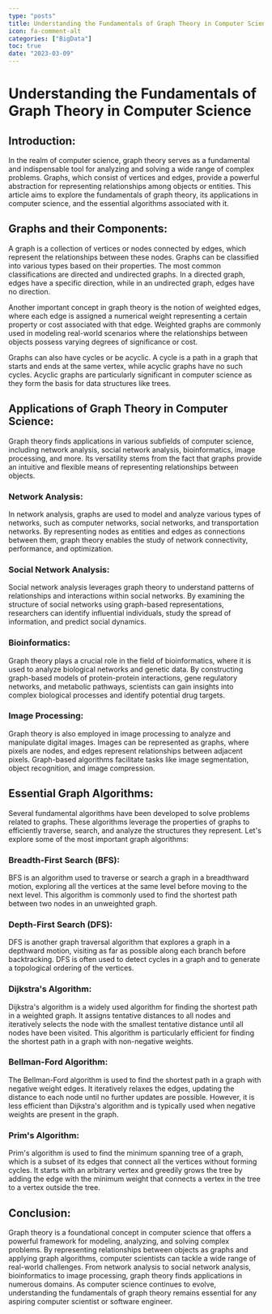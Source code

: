 ```yaml
---
type: "posts"
title: Understanding the Fundamentals of Graph Theory in Computer Science
icon: fa-comment-alt
categories: ["BigData"]
toc: true
date: "2023-03-09"
---
```




# Understanding the Fundamentals of Graph Theory in Computer Science

## Introduction:
In the realm of computer science, graph theory serves as a fundamental and indispensable tool for analyzing and solving a wide range of complex problems. Graphs, which consist of vertices and edges, provide a powerful abstraction for representing relationships among objects or entities. This article aims to explore the fundamentals of graph theory, its applications in computer science, and the essential algorithms associated with it.

## Graphs and their Components:
A graph is a collection of vertices or nodes connected by edges, which represent the relationships between these nodes. Graphs can be classified into various types based on their properties. The most common classifications are directed and undirected graphs. In a directed graph, edges have a specific direction, while in an undirected graph, edges have no direction.

Another important concept in graph theory is the notion of weighted edges, where each edge is assigned a numerical weight representing a certain property or cost associated with that edge. Weighted graphs are commonly used in modeling real-world scenarios where the relationships between objects possess varying degrees of significance or cost.

Graphs can also have cycles or be acyclic. A cycle is a path in a graph that starts and ends at the same vertex, while acyclic graphs have no such cycles. Acyclic graphs are particularly significant in computer science as they form the basis for data structures like trees.

## Applications of Graph Theory in Computer Science:
Graph theory finds applications in various subfields of computer science, including network analysis, social network analysis, bioinformatics, image processing, and more. Its versatility stems from the fact that graphs provide an intuitive and flexible means of representing relationships between objects.

### Network Analysis:
In network analysis, graphs are used to model and analyze various types of networks, such as computer networks, social networks, and transportation networks. By representing nodes as entities and edges as connections between them, graph theory enables the study of network connectivity, performance, and optimization.

### Social Network Analysis:
Social network analysis leverages graph theory to understand patterns of relationships and interactions within social networks. By examining the structure of social networks using graph-based representations, researchers can identify influential individuals, study the spread of information, and predict social dynamics.

### Bioinformatics:
Graph theory plays a crucial role in the field of bioinformatics, where it is used to analyze biological networks and genetic data. By constructing graph-based models of protein-protein interactions, gene regulatory networks, and metabolic pathways, scientists can gain insights into complex biological processes and identify potential drug targets.

### Image Processing:
Graph theory is also employed in image processing to analyze and manipulate digital images. Images can be represented as graphs, where pixels are nodes, and edges represent relationships between adjacent pixels. Graph-based algorithms facilitate tasks like image segmentation, object recognition, and image compression.

## Essential Graph Algorithms:
Several fundamental algorithms have been developed to solve problems related to graphs. These algorithms leverage the properties of graphs to efficiently traverse, search, and analyze the structures they represent. Let's explore some of the most important graph algorithms:

### Breadth-First Search (BFS):
BFS is an algorithm used to traverse or search a graph in a breadthward motion, exploring all the vertices at the same level before moving to the next level. This algorithm is commonly used to find the shortest path between two nodes in an unweighted graph.

### Depth-First Search (DFS):
DFS is another graph traversal algorithm that explores a graph in a depthward motion, visiting as far as possible along each branch before backtracking. DFS is often used to detect cycles in a graph and to generate a topological ordering of the vertices.

### Dijkstra's Algorithm:
Dijkstra's algorithm is a widely used algorithm for finding the shortest path in a weighted graph. It assigns tentative distances to all nodes and iteratively selects the node with the smallest tentative distance until all nodes have been visited. This algorithm is particularly efficient for finding the shortest path in a graph with non-negative weights.

### Bellman-Ford Algorithm:
The Bellman-Ford algorithm is used to find the shortest path in a graph with negative weight edges. It iteratively relaxes the edges, updating the distance to each node until no further updates are possible. However, it is less efficient than Dijkstra's algorithm and is typically used when negative weights are present in the graph.

### Prim's Algorithm:
Prim's algorithm is used to find the minimum spanning tree of a graph, which is a subset of its edges that connect all the vertices without forming cycles. It starts with an arbitrary vertex and greedily grows the tree by adding the edge with the minimum weight that connects a vertex in the tree to a vertex outside the tree.

## Conclusion:
Graph theory is a foundational concept in computer science that offers a powerful framework for modeling, analyzing, and solving complex problems. By representing relationships between objects as graphs and applying graph algorithms, computer scientists can tackle a wide range of real-world challenges. From network analysis to social network analysis, bioinformatics to image processing, graph theory finds applications in numerous domains. As computer science continues to evolve, understanding the fundamentals of graph theory remains essential for any aspiring computer scientist or software engineer.